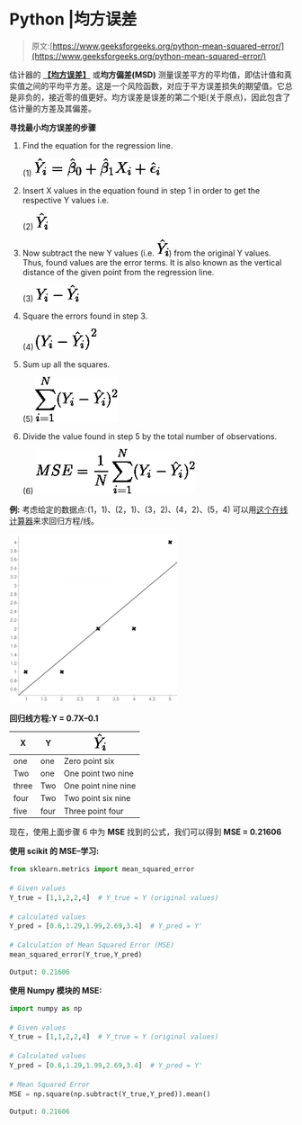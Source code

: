 # Python |均方误差

> 原文:[https://www.geeksforgeeks.org/python-mean-squared-error/](https://www.geeksforgeeks.org/python-mean-squared-error/)

估计器的 [**【均方误差】**](https://en.wikipedia.org/wiki/Mean_squared_error) 或**均方偏差(MSD)** 测量误差平方的平均值，即估计值和真实值之间的平均平方差。这是一个风险函数，对应于平方误差损失的期望值。它总是非负的，接近零的值更好。均方误差是误差的第二个矩(关于原点)，因此包含了估计量的方差及其偏差。

**寻找最小均方误差的步骤**

1.  Find the equation for the regression line.

    (1) ![   \begin{equation*}   \hat{Y}_i = \hat{\beta}_0 + \hat{\beta}_1 X_i + \hat{\epsilon}_i   \end{equation*} ](img/49a11b5d76a3750b92c463891fef9394.png "Rendered by QuickLaTeX.com")

2.  Insert X values in the equation found in step 1 in order to get the respective Y values i.e.

    (2) ![ \begin{equation*} \hat{Y}_i \end{equation*}  ](img/4b72bf136abe23efbd509c0fd1505706.png "Rendered by QuickLaTeX.com")

3.  Now subtract the new Y values (i.e. ![\hat{Y}_i](img/d6d7ded2696da223a7f6e49c8ea087db.png "Rendered by QuickLaTeX.com")) from the original Y values. Thus, found values are the error terms. It is also known as the vertical distance of the given point from the regression line.

    (3) ![  \begin{equation*}  Y_i - \hat{Y}_i  \end{equation*} ](img/25428451195dee5305197fb862a217aa.png "Rendered by QuickLaTeX.com")

4.  Square the errors found in step 3.

    (4) ![  \begin{equation*}  {(Y_i - \hat{Y}_i)}^2  \end{equation*} ](img/e745d6e3cd226388e69466122ff6fe8d.png "Rendered by QuickLaTeX.com")

5.  Sum up all the squares.

    (5) ![  \begin{equation*}  \sum_{i=1}^{N}(Y_i - \hat{Y}_i)^2  \end{equation*} ](img/7b9b897c59502ee42a25022db50b60b5.png "Rendered by QuickLaTeX.com")

6.  Divide the value found in step 5 by the total number of observations.

    (6) ![  \begin{equation*}  MSE = \frac{1}{N}\sum_{i=1}^{N}(Y_i - \hat{Y}_i)^2  \end{equation*} ](img/a9de2d1987e122c91ccd8e5b86057e0a.png "Rendered by QuickLaTeX.com")

**例:**
考虑给定的数据点:(1，1)、(2，1)、(3，2)、(4，2)、(5，4)
可以用[这个在线计算器](http://www.alcula.com/calculators/statistics/linear-regression/)来求回归方程/线。

![](img/4d3c3cbbc2a3dfd90982f174645d0c1f.png)

**回归线方程:Y = 0.7X–0.1**

| X | Y | ![\hat{Y}_i](img/d6d7ded2696da223a7f6e49c8ea087db.png "Rendered by QuickLaTeX.com") |
| --- | --- | --- |
| one | one | Zero point six |
| Two | one | One point two nine |
| three | Two | One point nine nine |
| four | Two | Two point six nine |
| five | four | Three point four |

现在，使用上面步骤 6 中为 **MSE** 找到的公式，我们可以得到 **MSE = 0.21606**

**使用 scikit 的 MSE–学习:**

```py
from sklearn.metrics import mean_squared_error

# Given values
Y_true = [1,1,2,2,4]  # Y_true = Y (original values)

# calculated values
Y_pred = [0.6,1.29,1.99,2.69,3.4]  # Y_pred = Y'

# Calculation of Mean Squared Error (MSE)
mean_squared_error(Y_true,Y_pred)
```

```py
Output: 0.21606
```

**使用 Numpy 模块的 MSE:**

```py
import numpy as np

# Given values
Y_true = [1,1,2,2,4]  # Y_true = Y (original values)

# Calculated values
Y_pred = [0.6,1.29,1.99,2.69,3.4]  # Y_pred = Y'

# Mean Squared Error
MSE = np.square(np.subtract(Y_true,Y_pred)).mean()
```

```py
Output: 0.21606
```